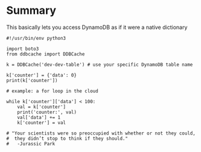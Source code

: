 # Summary

This basically lets you access DynamoDB as if it were a native dictionary

``` python3
#!/usr/bin/env python3

import boto3
from ddbcache import DDBCache

k = DDBCache('dev-dev-table') # use your specific DynamoDB table name

k['counter'] = {'data': 0}
print(k['counter'])

# example: a for loop in the cloud

while k['counter']['data'] < 100:
    val = k['counter']
    print('counter:', val)
    val['data'] += 1
    k['counter'] = val

# "Your scientists were so preoccupied with whether or not they could, 
#  they didn’t stop to think if they should."
#   -Jurassic Park
```
